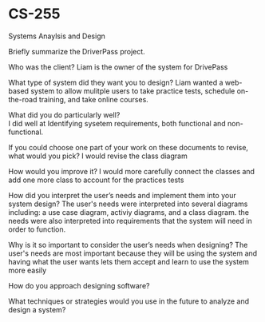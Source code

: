 # CS-255
Systems Anaylsis and Design

Briefly summarize the DriverPass project. 

Who was the client? 
Liam is the owner of the system for DrivePass

What type of system did they want you to design? 
Liam wanted a web-based system to allow mulitple users to take
practice tests, schedule on-the-road training, and take online courses. 

What did you do particularly well?  
I did well at Identifying sysetem requirements, both functional and non-functional. 

If you could choose one part of your work on these documents to revise, what would you pick?
I would revise the class diagram 

How would you improve it?
I would more carefully connect the classes and add one more class to account for the practices tests 

How did you interpret the user’s needs and implement them into your system design?
The user's needs were interpreted into several diagrams including: a use case diagram, activiy diagrams, and a class diagram. the needs 
were also interpreted into requirements that the system will need in order to function. 

Why is it so important to consider the user’s needs when designing?
The user's needs are most important because they will be using the system and having
what the user wants lets them accept and learn to use the system more easily 

How do you approach designing software? 

What techniques or strategies would you use in the future to analyze and design a system?
